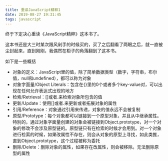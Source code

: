 ```yaml
---
title: 重读JavaScript精粹1
date: 2019-08-27 19:31:45
tags: javascript
---
```

终于下定决心重读《JavaScript精粹》这本书了。

这本书还是大三时某次跟风剁手的时候买的，买了之后翻看了两眼之后，就一直被尘封起来，直到刚刚，我偶然在柜子的角落翻到了这本书。

如下是一些概括

- 对象的定义：JavaScript里的值，除了简单数据类型（数字，字符串，布尔值，null和undefined），都可以称为对象
- 对象字面量/Object Literals：包含在{}里的0个或者多个key-value对，可以出现在任何允许表达式出现的地方
- 检索/Retrieval：[]或者.来检索对象所包含的值
- 更新/Update：使用[]或者.来更新或者拓展对象的属性
- 引用/Reference：对象通过引用来传递，对象的值永远不会被复制
- 原型/Prototype：每个对象都可以链接到一个原型对象，并且从中继承属性。特别的，通过对象字面量创建的对象会被链接到Object.prototype，对一个对象的修改不会涉及原型链的。原型链只有在检索的时候才会用到。对一个对象进行检索的时候，如果改属性不存在，则会从对象的原型上寻找，如此类推，直到Object.prototype，这个过程被称为委托
- 删除/Delete：删除对象的属性，如果存在改属性，则会被移除。无法删除原型的属性
